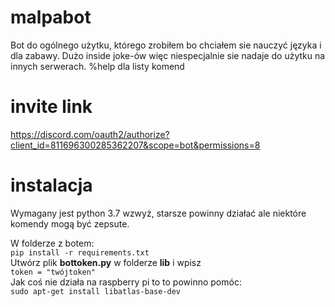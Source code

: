 # malpabot
Bot do ogólnego użytku, którego zrobiłem bo chciałem sie nauczyć języka i dla zabawy. Dużo inside joke-ów więc niespecjalnie sie nadaje do użytku na innych serwerach.
%help dla listy komend

# invite link
https://discord.com/oauth2/authorize?client_id=811696300285362207&scope=bot&permissions=8

# instalacja
Wymagany jest python 3.7 wzwyż, starsze powinny działać ale niektóre komendy mogą być zepsute. 

W folderze z botem:  
`pip install -r requirements.txt`  
Utwórz plik **bottoken.py** w folderze **lib** i wpisz  
`token = "twójtoken"`  
Jak coś nie działa na raspberry pi to to powinno pomóc:    
`sudo apt-get install libatlas-base-dev`

